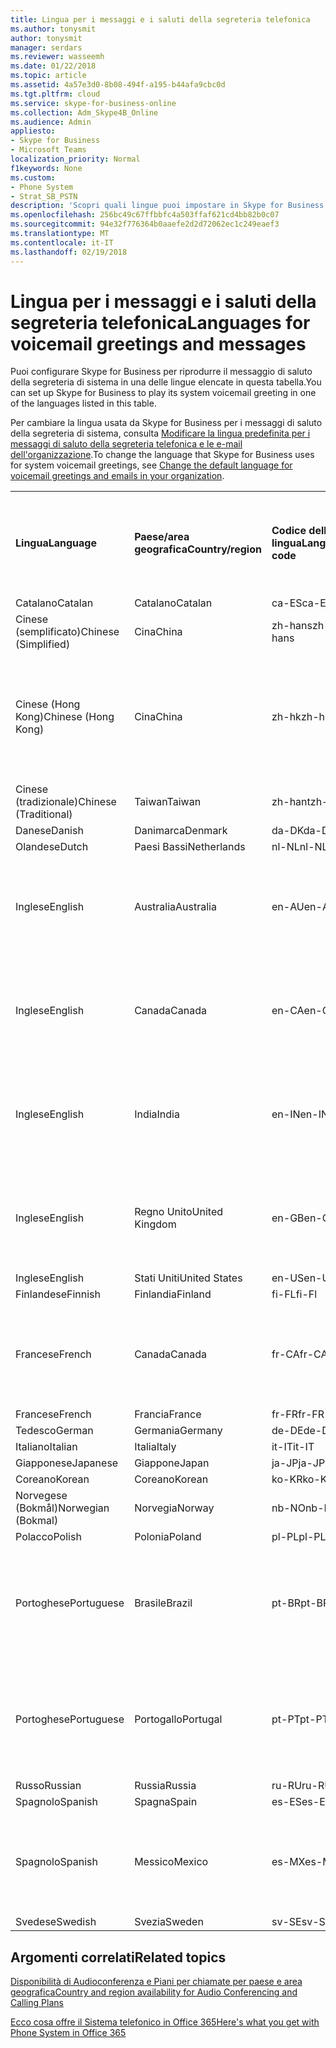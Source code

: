 ```yaml
---
title: Lingua per i messaggi e i saluti della segreteria telefonica
ms.author: tonysmit
author: tonysmit
manager: serdars
ms.reviewer: wasseemh
ms.date: 01/22/2018
ms.topic: article
ms.assetid: 4a57e3d0-8b08-494f-a195-b44afa9cbc0d
ms.tgt.pltfrm: cloud
ms.service: skype-for-business-online
ms.collection: Adm_Skype4B_Online
ms.audience: Admin
appliesto:
- Skype for Business
- Microsoft Teams
localization_priority: Normal
f1keywords: None
ms.custom:
- Phone System
- Strat_SB_PSTN
description: 'Scopri quali lingue puoi impostare in Skype for Business per i messaggi di sistema predefiniti. '
ms.openlocfilehash: 256bc49c67ffbbfc4a503ffaf621cd4bb82b0c07
ms.sourcegitcommit: 94e32f776364b0aaefe2d2d72062ec1c249eaef3
ms.translationtype: MT
ms.contentlocale: it-IT
ms.lasthandoff: 02/19/2018
---
```

# <a name="languages-for-voicemail-greetings-and-messages"></a><span data-ttu-id="3ebc7-103">Lingua per i messaggi e i saluti della segreteria telefonica</span><span class="sxs-lookup"><span data-stu-id="3ebc7-103">Languages for voicemail greetings and messages</span></span>

<span data-ttu-id="3ebc7-104">Puoi configurare Skype for Business per riprodurre il messaggio di saluto della segreteria di sistema in una delle lingue elencate in questa tabella.</span><span class="sxs-lookup"><span data-stu-id="3ebc7-104">You can set up Skype for Business to play its system voicemail greeting in one of the languages listed in this table.</span></span>
  
<span data-ttu-id="3ebc7-105">Per cambiare la lingua usata da Skype for Business per i messaggi di saluto della segreteria di sistema, consulta [Modificare la lingua predefinita per i messaggi di saluto della segreteria telefonica e le e-mail dell'organizzazione](change-the-default-language-for-greetings-and-emails.md).</span><span class="sxs-lookup"><span data-stu-id="3ebc7-105">To change the language that Skype for Business uses for system voicemail greetings, see [Change the default language for voicemail greetings and emails in your organization](change-the-default-language-for-greetings-and-emails.md).</span></span>
  
|||||||
|:-----|:-----|:-----|:-----|:-----|:-----|
|<span data-ttu-id="3ebc7-106">**Lingua**</span><span class="sxs-lookup"><span data-stu-id="3ebc7-106">**Language**</span></span> <br/> |<span data-ttu-id="3ebc7-107">**Paese/area geografica**</span><span class="sxs-lookup"><span data-stu-id="3ebc7-107">**Country/region**</span></span> <br/> |<span data-ttu-id="3ebc7-108">**Codice della lingua**</span><span class="sxs-lookup"><span data-stu-id="3ebc7-108">**Language code**</span></span> <br/> |<span data-ttu-id="3ebc7-109">**Disponibile da mostrare agli utenti in una e-mail?**</span><span class="sxs-lookup"><span data-stu-id="3ebc7-109">**Available for a user to see it in email?**</span></span> <br/> |<span data-ttu-id="3ebc7-110">**Disponibile quando l'utente chiama?**</span><span class="sxs-lookup"><span data-stu-id="3ebc7-110">**Available when the user calls in?**</span></span> <br/> |<span data-ttu-id="3ebc7-111">**Trascrizione disponibile?**</span><span class="sxs-lookup"><span data-stu-id="3ebc7-111">**Transcription available?**</span></span> <br/> |
|<span data-ttu-id="3ebc7-112">Catalano</span><span class="sxs-lookup"><span data-stu-id="3ebc7-112">Catalan</span></span>  <br/> |<span data-ttu-id="3ebc7-113">Catalano</span><span class="sxs-lookup"><span data-stu-id="3ebc7-113">Catalan</span></span>  <br/> |<span data-ttu-id="3ebc7-114">ca-ES</span><span class="sxs-lookup"><span data-stu-id="3ebc7-114">ca-ES</span></span>  <br/> |<span data-ttu-id="3ebc7-115">Sì</span><span class="sxs-lookup"><span data-stu-id="3ebc7-115">Yes</span></span>  <br/> |<span data-ttu-id="3ebc7-116">Sì</span><span class="sxs-lookup"><span data-stu-id="3ebc7-116">Yes</span></span>  <br/> |<span data-ttu-id="3ebc7-117">No</span><span class="sxs-lookup"><span data-stu-id="3ebc7-117">No</span></span>  <br/> |
|<span data-ttu-id="3ebc7-118">Cinese (semplificato)</span><span class="sxs-lookup"><span data-stu-id="3ebc7-118">Chinese (Simplified)</span></span>  <br/> |<span data-ttu-id="3ebc7-119">Cina</span><span class="sxs-lookup"><span data-stu-id="3ebc7-119">China</span></span>  <br/> |<span data-ttu-id="3ebc7-120">zh-hans</span><span class="sxs-lookup"><span data-stu-id="3ebc7-120">zh-hans</span></span>  <br/> |<span data-ttu-id="3ebc7-121">Sì</span><span class="sxs-lookup"><span data-stu-id="3ebc7-121">Yes</span></span>  <br/> |<span data-ttu-id="3ebc7-122">Sì</span><span class="sxs-lookup"><span data-stu-id="3ebc7-122">Yes</span></span>  <br/> |<span data-ttu-id="3ebc7-123">Sì</span><span class="sxs-lookup"><span data-stu-id="3ebc7-123">Yes</span></span>  <br/> |
|<span data-ttu-id="3ebc7-124">Cinese (Hong Kong)</span><span class="sxs-lookup"><span data-stu-id="3ebc7-124">Chinese (Hong Kong)</span></span>  <br/> |<span data-ttu-id="3ebc7-125">Cina</span><span class="sxs-lookup"><span data-stu-id="3ebc7-125">China</span></span>  <br/> |<span data-ttu-id="3ebc7-126">zh-hk</span><span class="sxs-lookup"><span data-stu-id="3ebc7-126">zh-hk</span></span>  <br/> |<span data-ttu-id="3ebc7-127">Sì, ma viene utilizzato il cinese (tradizionale) (zh-hant).</span><span class="sxs-lookup"><span data-stu-id="3ebc7-127">Yes, but Chinese (Traditional) (zh-hant) is used.</span></span>  <br/> | <span data-ttu-id="3ebc7-128">Sì</span><span class="sxs-lookup"><span data-stu-id="3ebc7-128">Yes</span></span> <br/> |<span data-ttu-id="3ebc7-129">Sì, ma viene utilizzato il cinese (tradizionale) (zh-hant).</span><span class="sxs-lookup"><span data-stu-id="3ebc7-129">Yes, but Chinese (Traditional) (zh-hant) is used.</span></span>  <br/> |
|<span data-ttu-id="3ebc7-130">Cinese (tradizionale)</span><span class="sxs-lookup"><span data-stu-id="3ebc7-130">Chinese (Traditional)</span></span>  <br/> |<span data-ttu-id="3ebc7-131">Taiwan</span><span class="sxs-lookup"><span data-stu-id="3ebc7-131">Taiwan</span></span>  <br/> |<span data-ttu-id="3ebc7-132">zh-hant</span><span class="sxs-lookup"><span data-stu-id="3ebc7-132">zh-hant</span></span>  <br/> |<span data-ttu-id="3ebc7-133">Sì</span><span class="sxs-lookup"><span data-stu-id="3ebc7-133">Yes</span></span>  <br/> |<span data-ttu-id="3ebc7-134">Sì</span><span class="sxs-lookup"><span data-stu-id="3ebc7-134">Yes</span></span>  <br/> |<span data-ttu-id="3ebc7-135">No</span><span class="sxs-lookup"><span data-stu-id="3ebc7-135">No</span></span>  <br/> |
|<span data-ttu-id="3ebc7-136">Danese</span><span class="sxs-lookup"><span data-stu-id="3ebc7-136">Danish</span></span>  <br/> |<span data-ttu-id="3ebc7-137">Danimarca</span><span class="sxs-lookup"><span data-stu-id="3ebc7-137">Denmark</span></span>  <br/> |<span data-ttu-id="3ebc7-138">da-DK</span><span class="sxs-lookup"><span data-stu-id="3ebc7-138">da-DK</span></span>  <br/> |<span data-ttu-id="3ebc7-139">Sì</span><span class="sxs-lookup"><span data-stu-id="3ebc7-139">Yes</span></span>  <br/> |<span data-ttu-id="3ebc7-140">Sì</span><span class="sxs-lookup"><span data-stu-id="3ebc7-140">Yes</span></span>  <br/> |<span data-ttu-id="3ebc7-141">No</span><span class="sxs-lookup"><span data-stu-id="3ebc7-141">No</span></span>  <br/> |
|<span data-ttu-id="3ebc7-142">Olandese</span><span class="sxs-lookup"><span data-stu-id="3ebc7-142">Dutch</span></span>  <br/> |<span data-ttu-id="3ebc7-143">Paesi Bassi</span><span class="sxs-lookup"><span data-stu-id="3ebc7-143">Netherlands</span></span>  <br/> |<span data-ttu-id="3ebc7-144">nl-NL</span><span class="sxs-lookup"><span data-stu-id="3ebc7-144">nl-NL</span></span>  <br/> |<span data-ttu-id="3ebc7-145">Sì</span><span class="sxs-lookup"><span data-stu-id="3ebc7-145">Yes</span></span>  <br/> |<span data-ttu-id="3ebc7-146">Sì</span><span class="sxs-lookup"><span data-stu-id="3ebc7-146">Yes</span></span>  <br/> |<span data-ttu-id="3ebc7-147">No</span><span class="sxs-lookup"><span data-stu-id="3ebc7-147">No</span></span>  <br/> |
|<span data-ttu-id="3ebc7-148">Inglese</span><span class="sxs-lookup"><span data-stu-id="3ebc7-148">English</span></span>  <br/> |<span data-ttu-id="3ebc7-149">Australia</span><span class="sxs-lookup"><span data-stu-id="3ebc7-149">Australia</span></span>  <br/> |<span data-ttu-id="3ebc7-150">en-AU</span><span class="sxs-lookup"><span data-stu-id="3ebc7-150">en-AU</span></span>  <br/> |<span data-ttu-id="3ebc7-151">Sì, ma viene utilizzato l'inglese americano (en-US).</span><span class="sxs-lookup"><span data-stu-id="3ebc7-151">Yes, but US English (en-US) is used.</span></span>  <br/> |<span data-ttu-id="3ebc7-152">Sì</span><span class="sxs-lookup"><span data-stu-id="3ebc7-152">Yes</span></span>  <br/> |<span data-ttu-id="3ebc7-153">Sì, ma viene utilizzato l'inglese americano (en-US).</span><span class="sxs-lookup"><span data-stu-id="3ebc7-153">Yes, but US English (en-US) is used.</span></span>  <br/> |
|<span data-ttu-id="3ebc7-154">Inglese</span><span class="sxs-lookup"><span data-stu-id="3ebc7-154">English</span></span>  <br/> |<span data-ttu-id="3ebc7-155">Canada</span><span class="sxs-lookup"><span data-stu-id="3ebc7-155">Canada</span></span>  <br/> |<span data-ttu-id="3ebc7-156">en-CA</span><span class="sxs-lookup"><span data-stu-id="3ebc7-156">en-CA</span></span>  <br/> |<span data-ttu-id="3ebc7-157">Sì, ma viene utilizzato l'inglese americano (en-US).</span><span class="sxs-lookup"><span data-stu-id="3ebc7-157">Yes, but US English (en-US) is used.</span></span>  <br/> |<span data-ttu-id="3ebc7-158">Sì</span><span class="sxs-lookup"><span data-stu-id="3ebc7-158">Yes</span></span>  <br/> |<span data-ttu-id="3ebc7-159">Sì, ma viene utilizzato l'inglese americano (en-US).</span><span class="sxs-lookup"><span data-stu-id="3ebc7-159">Yes, but US English (en-US) is used.</span></span>  <br/> |
|<span data-ttu-id="3ebc7-160">Inglese</span><span class="sxs-lookup"><span data-stu-id="3ebc7-160">English</span></span>  <br/> |<span data-ttu-id="3ebc7-161">India</span><span class="sxs-lookup"><span data-stu-id="3ebc7-161">India</span></span>  <br/> |<span data-ttu-id="3ebc7-162">en-IN</span><span class="sxs-lookup"><span data-stu-id="3ebc7-162">en-IN</span></span>  <br/> |<span data-ttu-id="3ebc7-163">Sì, ma viene utilizzato l'inglese americano (en-US).</span><span class="sxs-lookup"><span data-stu-id="3ebc7-163">Yes, but US English (en-US) is used.</span></span>  <br/> |<span data-ttu-id="3ebc7-164">Sì</span><span class="sxs-lookup"><span data-stu-id="3ebc7-164">Yes</span></span>  <br/> |<span data-ttu-id="3ebc7-165">Sì, ma viene utilizzato l'inglese americano (en-US).</span><span class="sxs-lookup"><span data-stu-id="3ebc7-165">Yes, but US English (en-US) is used.</span></span>  <br/> |
|<span data-ttu-id="3ebc7-166">Inglese</span><span class="sxs-lookup"><span data-stu-id="3ebc7-166">English</span></span>  <br/> |<span data-ttu-id="3ebc7-167">Regno Unito</span><span class="sxs-lookup"><span data-stu-id="3ebc7-167">United Kingdom</span></span>  <br/> |<span data-ttu-id="3ebc7-168">en-GB</span><span class="sxs-lookup"><span data-stu-id="3ebc7-168">en-GB</span></span>  <br/> |<span data-ttu-id="3ebc7-169">Sì, ma viene utilizzato l'inglese americano (en-US).</span><span class="sxs-lookup"><span data-stu-id="3ebc7-169">Yes, but US English (en-US) is used.</span></span>  <br/> |<span data-ttu-id="3ebc7-170">Sì</span><span class="sxs-lookup"><span data-stu-id="3ebc7-170">Yes</span></span>  <br/> |<span data-ttu-id="3ebc7-171">Sì, ma viene utilizzato l'inglese americano (en-US).</span><span class="sxs-lookup"><span data-stu-id="3ebc7-171">Yes, but US English (en-US) is used.</span></span>  <br/> |
|<span data-ttu-id="3ebc7-172">Inglese</span><span class="sxs-lookup"><span data-stu-id="3ebc7-172">English</span></span>  <br/> |<span data-ttu-id="3ebc7-173">Stati Uniti</span><span class="sxs-lookup"><span data-stu-id="3ebc7-173">United States</span></span>  <br/> |<span data-ttu-id="3ebc7-174">en-US</span><span class="sxs-lookup"><span data-stu-id="3ebc7-174">en-US</span></span>  <br/> |<span data-ttu-id="3ebc7-175">Sì</span><span class="sxs-lookup"><span data-stu-id="3ebc7-175">Yes</span></span>  <br/> |<span data-ttu-id="3ebc7-176">Sì</span><span class="sxs-lookup"><span data-stu-id="3ebc7-176">Yes</span></span>  <br/> |<span data-ttu-id="3ebc7-177">Sì</span><span class="sxs-lookup"><span data-stu-id="3ebc7-177">Yes</span></span>  <br/> |
|<span data-ttu-id="3ebc7-178">Finlandese</span><span class="sxs-lookup"><span data-stu-id="3ebc7-178">Finnish</span></span>  <br/> |<span data-ttu-id="3ebc7-179">Finlandia</span><span class="sxs-lookup"><span data-stu-id="3ebc7-179">Finland</span></span>  <br/> |<span data-ttu-id="3ebc7-180">fi-FL</span><span class="sxs-lookup"><span data-stu-id="3ebc7-180">fi-Fl</span></span>  <br/> |<span data-ttu-id="3ebc7-181">Sì</span><span class="sxs-lookup"><span data-stu-id="3ebc7-181">Yes</span></span>  <br/> |<span data-ttu-id="3ebc7-182">Sì</span><span class="sxs-lookup"><span data-stu-id="3ebc7-182">Yes</span></span>  <br/> |<span data-ttu-id="3ebc7-183">No</span><span class="sxs-lookup"><span data-stu-id="3ebc7-183">No</span></span>  <br/> |
|<span data-ttu-id="3ebc7-184">Francese</span><span class="sxs-lookup"><span data-stu-id="3ebc7-184">French</span></span>  <br/> |<span data-ttu-id="3ebc7-185">Canada</span><span class="sxs-lookup"><span data-stu-id="3ebc7-185">Canada</span></span>  <br/> |<span data-ttu-id="3ebc7-186">fr-CA</span><span class="sxs-lookup"><span data-stu-id="3ebc7-186">fr-CA</span></span>  <br/> |<span data-ttu-id="3ebc7-187">Sì, ma viene utilizzato il francese continentale (fr-FR).</span><span class="sxs-lookup"><span data-stu-id="3ebc7-187">Yes, but France French (fr-FR) is used.</span></span>  <br/> |<span data-ttu-id="3ebc7-188">Sì</span><span class="sxs-lookup"><span data-stu-id="3ebc7-188">Yes</span></span>  <br/> |<span data-ttu-id="3ebc7-189">Sì, ma viene utilizzato il francese continentale (fr-FR).</span><span class="sxs-lookup"><span data-stu-id="3ebc7-189">Yes, but France French (fr-FR) is used.</span></span>  <br/> |
|<span data-ttu-id="3ebc7-190">Francese</span><span class="sxs-lookup"><span data-stu-id="3ebc7-190">French</span></span>  <br/> |<span data-ttu-id="3ebc7-191">Francia</span><span class="sxs-lookup"><span data-stu-id="3ebc7-191">France</span></span>  <br/> |<span data-ttu-id="3ebc7-192">fr-FR</span><span class="sxs-lookup"><span data-stu-id="3ebc7-192">fr-FR</span></span>  <br/> |<span data-ttu-id="3ebc7-193">Sì</span><span class="sxs-lookup"><span data-stu-id="3ebc7-193">Yes</span></span>  <br/> |<span data-ttu-id="3ebc7-194">Sì</span><span class="sxs-lookup"><span data-stu-id="3ebc7-194">Yes</span></span>  <br/> |<span data-ttu-id="3ebc7-195">Sì</span><span class="sxs-lookup"><span data-stu-id="3ebc7-195">Yes</span></span>  <br/> |
|<span data-ttu-id="3ebc7-196">Tedesco</span><span class="sxs-lookup"><span data-stu-id="3ebc7-196">German</span></span>  <br/> |<span data-ttu-id="3ebc7-197">Germania</span><span class="sxs-lookup"><span data-stu-id="3ebc7-197">Germany</span></span>  <br/> |<span data-ttu-id="3ebc7-198">de-DE</span><span class="sxs-lookup"><span data-stu-id="3ebc7-198">de-DE</span></span>  <br/> |<span data-ttu-id="3ebc7-199">Sì</span><span class="sxs-lookup"><span data-stu-id="3ebc7-199">Yes</span></span>  <br/> |<span data-ttu-id="3ebc7-200">Sì</span><span class="sxs-lookup"><span data-stu-id="3ebc7-200">Yes</span></span>  <br/> |<span data-ttu-id="3ebc7-201">Sì</span><span class="sxs-lookup"><span data-stu-id="3ebc7-201">Yes</span></span>  <br/> |
|<span data-ttu-id="3ebc7-202">Italiano</span><span class="sxs-lookup"><span data-stu-id="3ebc7-202">Italian</span></span>  <br/> |<span data-ttu-id="3ebc7-203">Italia</span><span class="sxs-lookup"><span data-stu-id="3ebc7-203">Italy</span></span>  <br/> |<span data-ttu-id="3ebc7-204">it-IT</span><span class="sxs-lookup"><span data-stu-id="3ebc7-204">it-IT</span></span>  <br/> |<span data-ttu-id="3ebc7-205">Sì</span><span class="sxs-lookup"><span data-stu-id="3ebc7-205">Yes</span></span>  <br/> |<span data-ttu-id="3ebc7-206">Sì</span><span class="sxs-lookup"><span data-stu-id="3ebc7-206">Yes</span></span>  <br/> |<span data-ttu-id="3ebc7-207">Sì</span><span class="sxs-lookup"><span data-stu-id="3ebc7-207">Yes</span></span>  <br/> |
|<span data-ttu-id="3ebc7-208">Giapponese</span><span class="sxs-lookup"><span data-stu-id="3ebc7-208">Japanese</span></span>  <br/> |<span data-ttu-id="3ebc7-209">Giappone</span><span class="sxs-lookup"><span data-stu-id="3ebc7-209">Japan</span></span>  <br/> |<span data-ttu-id="3ebc7-210">ja-JP</span><span class="sxs-lookup"><span data-stu-id="3ebc7-210">ja-JP</span></span>  <br/> |<span data-ttu-id="3ebc7-211">Sì</span><span class="sxs-lookup"><span data-stu-id="3ebc7-211">Yes</span></span>  <br/> |<span data-ttu-id="3ebc7-212">Sì</span><span class="sxs-lookup"><span data-stu-id="3ebc7-212">Yes</span></span>  <br/> |<span data-ttu-id="3ebc7-213">No</span><span class="sxs-lookup"><span data-stu-id="3ebc7-213">No</span></span>  <br/> |
|<span data-ttu-id="3ebc7-214">Coreano</span><span class="sxs-lookup"><span data-stu-id="3ebc7-214">Korean</span></span>  <br/> |<span data-ttu-id="3ebc7-215">Coreano</span><span class="sxs-lookup"><span data-stu-id="3ebc7-215">Korean</span></span>  <br/> |<span data-ttu-id="3ebc7-216">ko-KR</span><span class="sxs-lookup"><span data-stu-id="3ebc7-216">ko-KR</span></span>  <br/> |<span data-ttu-id="3ebc7-217">Sì</span><span class="sxs-lookup"><span data-stu-id="3ebc7-217">Yes</span></span>  <br/> |<span data-ttu-id="3ebc7-218">Sì</span><span class="sxs-lookup"><span data-stu-id="3ebc7-218">Yes</span></span>  <br/> |<span data-ttu-id="3ebc7-219">No</span><span class="sxs-lookup"><span data-stu-id="3ebc7-219">No</span></span>  <br/> |
|<span data-ttu-id="3ebc7-220">Norvegese (Bokmål)</span><span class="sxs-lookup"><span data-stu-id="3ebc7-220">Norwegian (Bokmal)</span></span>  <br/> |<span data-ttu-id="3ebc7-221">Norvegia</span><span class="sxs-lookup"><span data-stu-id="3ebc7-221">Norway</span></span>  <br/> |<span data-ttu-id="3ebc7-222">nb-NO</span><span class="sxs-lookup"><span data-stu-id="3ebc7-222">nb-NO</span></span>  <br/> |<span data-ttu-id="3ebc7-223">Sì</span><span class="sxs-lookup"><span data-stu-id="3ebc7-223">Yes</span></span>  <br/> |<span data-ttu-id="3ebc7-224">Sì</span><span class="sxs-lookup"><span data-stu-id="3ebc7-224">Yes</span></span>  <br/> |<span data-ttu-id="3ebc7-225">No</span><span class="sxs-lookup"><span data-stu-id="3ebc7-225">No</span></span>  <br/> |
|<span data-ttu-id="3ebc7-226">Polacco</span><span class="sxs-lookup"><span data-stu-id="3ebc7-226">Polish</span></span>  <br/> |<span data-ttu-id="3ebc7-227">Polonia</span><span class="sxs-lookup"><span data-stu-id="3ebc7-227">Poland</span></span>  <br/> |<span data-ttu-id="3ebc7-228">pl-PL</span><span class="sxs-lookup"><span data-stu-id="3ebc7-228">pl-PL</span></span>  <br/> |<span data-ttu-id="3ebc7-229">Sì</span><span class="sxs-lookup"><span data-stu-id="3ebc7-229">Yes</span></span>  <br/> | <span data-ttu-id="3ebc7-230">Sì</span><span class="sxs-lookup"><span data-stu-id="3ebc7-230">Yes</span></span> <br/> |<span data-ttu-id="3ebc7-231">No</span><span class="sxs-lookup"><span data-stu-id="3ebc7-231">No</span></span>  <br/> |
|<span data-ttu-id="3ebc7-232">Portoghese</span><span class="sxs-lookup"><span data-stu-id="3ebc7-232">Portuguese</span></span>  <br/> |<span data-ttu-id="3ebc7-233">Brasile</span><span class="sxs-lookup"><span data-stu-id="3ebc7-233">Brazil</span></span>  <br/> |<span data-ttu-id="3ebc7-234">pt-BR</span><span class="sxs-lookup"><span data-stu-id="3ebc7-234">pt-BR</span></span>  <br/> |<span data-ttu-id="3ebc7-235">Sì, ma viene utilizzato il portoghese continentale (pt-PT).</span><span class="sxs-lookup"><span data-stu-id="3ebc7-235">Yes, but Portugal Portuguese (pt-PT) is used.</span></span>  <br/> |<span data-ttu-id="3ebc7-236">Sì</span><span class="sxs-lookup"><span data-stu-id="3ebc7-236">Yes</span></span>  <br/> |<span data-ttu-id="3ebc7-237">Sì</span><span class="sxs-lookup"><span data-stu-id="3ebc7-237">Yes</span></span>  <br/> |
|<span data-ttu-id="3ebc7-238">Portoghese</span><span class="sxs-lookup"><span data-stu-id="3ebc7-238">Portuguese</span></span>  <br/> |<span data-ttu-id="3ebc7-239">Portogallo</span><span class="sxs-lookup"><span data-stu-id="3ebc7-239">Portugal</span></span>  <br/> |<span data-ttu-id="3ebc7-240">pt-PT</span><span class="sxs-lookup"><span data-stu-id="3ebc7-240">pt-PT</span></span>  <br/> |<span data-ttu-id="3ebc7-241">Sì</span><span class="sxs-lookup"><span data-stu-id="3ebc7-241">Yes</span></span>  <br/> |<span data-ttu-id="3ebc7-242">Sì</span><span class="sxs-lookup"><span data-stu-id="3ebc7-242">Yes</span></span>  <br/> |<span data-ttu-id="3ebc7-243">Sì, ma viene utilizzato il portoghese brasiliano (pt-BR).</span><span class="sxs-lookup"><span data-stu-id="3ebc7-243">Yes, but Brazil Portuguese (pt-BR) is used.</span></span>  <br/> |
|<span data-ttu-id="3ebc7-244">Russo</span><span class="sxs-lookup"><span data-stu-id="3ebc7-244">Russian</span></span>  <br/> |<span data-ttu-id="3ebc7-245">Russia</span><span class="sxs-lookup"><span data-stu-id="3ebc7-245">Russia</span></span>  <br/> |<span data-ttu-id="3ebc7-246">ru-RU</span><span class="sxs-lookup"><span data-stu-id="3ebc7-246">ru-RU</span></span>  <br/> |<span data-ttu-id="3ebc7-247">Sì</span><span class="sxs-lookup"><span data-stu-id="3ebc7-247">Yes</span></span>  <br/> |<span data-ttu-id="3ebc7-248">Sì</span><span class="sxs-lookup"><span data-stu-id="3ebc7-248">Yes</span></span>  <br/> |<span data-ttu-id="3ebc7-249">No</span><span class="sxs-lookup"><span data-stu-id="3ebc7-249">No</span></span>  <br/> |
|<span data-ttu-id="3ebc7-250">Spagnolo</span><span class="sxs-lookup"><span data-stu-id="3ebc7-250">Spanish</span></span>  <br/> |<span data-ttu-id="3ebc7-251">Spagna</span><span class="sxs-lookup"><span data-stu-id="3ebc7-251">Spain</span></span>  <br/> |<span data-ttu-id="3ebc7-252">es-ES</span><span class="sxs-lookup"><span data-stu-id="3ebc7-252">es-ES</span></span>  <br/> |<span data-ttu-id="3ebc7-253">Sì</span><span class="sxs-lookup"><span data-stu-id="3ebc7-253">Yes</span></span>  <br/> |<span data-ttu-id="3ebc7-254">Sì</span><span class="sxs-lookup"><span data-stu-id="3ebc7-254">Yes</span></span>  <br/> |<span data-ttu-id="3ebc7-255">Sì</span><span class="sxs-lookup"><span data-stu-id="3ebc7-255">Yes</span></span>  <br/> |
|<span data-ttu-id="3ebc7-256">Spagnolo</span><span class="sxs-lookup"><span data-stu-id="3ebc7-256">Spanish</span></span>  <br/> |<span data-ttu-id="3ebc7-257">Messico</span><span class="sxs-lookup"><span data-stu-id="3ebc7-257">Mexico</span></span>  <br/> |<span data-ttu-id="3ebc7-258">es-MX</span><span class="sxs-lookup"><span data-stu-id="3ebc7-258">es-MX</span></span>  <br/> |<span data-ttu-id="3ebc7-259">Sì, ma viene utilizzato lo spagnolo continentale (es-ES).</span><span class="sxs-lookup"><span data-stu-id="3ebc7-259">Yes, but Spain Spanish (es-ES) is used.</span></span>  <br/> |<span data-ttu-id="3ebc7-260">Sì</span><span class="sxs-lookup"><span data-stu-id="3ebc7-260">Yes</span></span>  <br/> |<span data-ttu-id="3ebc7-261">Sì, ma viene utilizzato lo spagnolo continentale (es-ES).</span><span class="sxs-lookup"><span data-stu-id="3ebc7-261">Yes, but Spain Spanish (es-ES) is used.</span></span>  <br/> |
|<span data-ttu-id="3ebc7-262">Svedese</span><span class="sxs-lookup"><span data-stu-id="3ebc7-262">Swedish</span></span>  <br/> |<span data-ttu-id="3ebc7-263">Svezia</span><span class="sxs-lookup"><span data-stu-id="3ebc7-263">Sweden</span></span>  <br/> |<span data-ttu-id="3ebc7-264">sv-SE</span><span class="sxs-lookup"><span data-stu-id="3ebc7-264">sv-SE</span></span>  <br/> |<span data-ttu-id="3ebc7-265">Sì</span><span class="sxs-lookup"><span data-stu-id="3ebc7-265">Yes</span></span>  <br/> |<span data-ttu-id="3ebc7-266">Sì</span><span class="sxs-lookup"><span data-stu-id="3ebc7-266">Yes</span></span>  <br/> |<span data-ttu-id="3ebc7-267">No</span><span class="sxs-lookup"><span data-stu-id="3ebc7-267">No</span></span>  <br/> |
   
## <a name="related-topics"></a><span data-ttu-id="3ebc7-268">Argomenti correlati</span><span class="sxs-lookup"><span data-stu-id="3ebc7-268">Related topics</span></span>
[<span data-ttu-id="3ebc7-269">Disponibilità di Audioconferenza e Piani per chiamate per paese e area geografica</span><span class="sxs-lookup"><span data-stu-id="3ebc7-269">Country and region availability for Audio Conferencing and Calling Plans</span></span>](../../country-and-region-availability-for-audio-conferencing-and-calling-plans/country-and-region-availability-for-audio-conferencing-and-calling-plans.md)

[<span data-ttu-id="3ebc7-270">Ecco cosa offre il Sistema telefonico in Office 365</span><span class="sxs-lookup"><span data-stu-id="3ebc7-270">Here's what you get with Phone System in Office 365</span></span>](../../what-is-phone-system-in-office-365/here-s-what-you-get-with-phone-system.md)
  